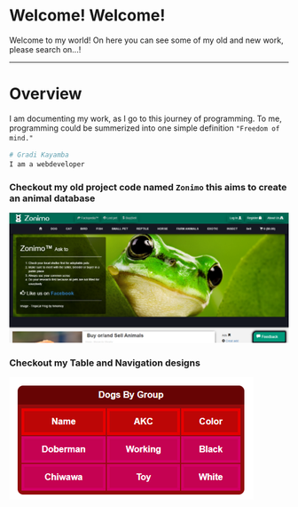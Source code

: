 # Welcome! Welcome!
Welcome to my world! On here you can see some of my old and new work, please search on...!

***
# Overview
I am documenting my work, as I go to this journey of programming.
To me, programming could be summerized into one simple definition `"Freedom of mind."`

```sh
# Gradi Kayamba
I am a webdeveloper
```

### Checkout my old project code named `Zonimo` this aims to create an animal database

![Login to Zonimo image](https://github.com/gradikay/Zonimoold/blob/master/zonimo3.PNG)

### Checkout my Table and Navigation designs

![Table and Nav Designs](https://github.com/gradikay/Gradi-Kayamba-Project/blob/master/table1.PNG)
